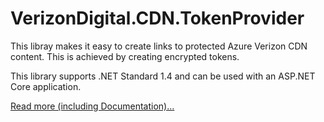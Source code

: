 # VerizonDigital.CDN.TokenProvider
This libray makes it easy to create links to protected Azure Verizon CDN content.
This is achieved by creating encrypted tokens.

This library supports .NET Standard 1.4 and can be used with an ASP.NET Core application.

<a href="https://github.com/Monigass/VerizonDigital.CDN.TokenProvider/blob/master/VerizonDigital.CDN.TokenProvider/readme.md">Read more (including Documentation)...</a>
